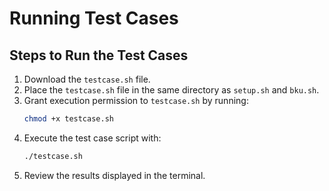 # Running Test Cases

## Steps to Run the Test Cases

1. Download the `testcase.sh` file.
2. Place the `testcase.sh` file in the same directory as `setup.sh` and `bku.sh`.
3. Grant execution permission to `testcase.sh` by running:
   ```sh
   chmod +x testcase.sh
   ```
4. Execute the test case script with:
   ```sh
   ./testcase.sh
   ```
5. Review the results displayed in the terminal.

